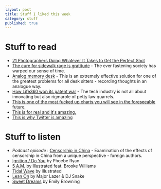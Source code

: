 ```yaml
---
layout: post
title: Stuff I liked this week
category: stuff
published: true
---
```

# Stuff to read 
- [21 Photographers Doing Whatever It Takes to Get the Perfect Shot](https://iso.500px.com/21-photographers-doing-whatever-it-takes-to-get-the-perfect-shot/)  
 - [The cure for sidewalk rage is gratitude](http://prime.nautil.us/issue/22/slow/why-your-brain-hates-slowpokes) - The ever fastening society has warped our sense of time.  
- [Analog memory desk](http://kcamara.com/analog-memory-desk) - This is an extremely effective solution for one of the greatest problems for all desk sitters - recording thoughts in an analogue way.    
- [How Life360 won its patent war](http://arstechnica.com/tech-policy/2015/03/how-life360-won-its-patent-war/) - The tech industry is not all about innovating but also rigmarole of petty law quarrels.
- [This is one of the most fucked up charts you will see in the foreseeable future.](https://twitter.com/MotherJones/status/577613111101882368/photo/1)    
- [This is for real and it's amazing.](https://twitter.com/shirazdatta/status/578327555662446592/photo/1)    
- [This is why Twitter is amazing](https://twitter.com/bilalfarooqui/status/579333216076636161/photo/1)
  

# Stuff to listen
- _Podcast episode_ : [Censorship in China](http://www.newyorker.com/culture/culture-desk/out-loud-censorship-in-china) - Examination of the effects of censorship in China from a unique perspective - foreign authors.  
- [Ignition / Do You](https://www.youtube.com/watch?v=BOMWNgejuPc) by Phoebe Ryan    
- [5 A.M.](https://www.youtube.com/watch?v=Czry5WyxURE) by Illustrated feat. Brooke Williams
- [Tidal Wave](https://www.youtube.com/watch?v=Pq9xvb6-NtE) by Illustrated   
- [Lean On](https://www.youtube.com/watch?v=rn9AQoI7mYU) by Major Lazer & DJ Snake  
- [Sweet Dreams](https://www.youtube.com/watch?v=nSG-6xc-T4U) by Emily Browning   

